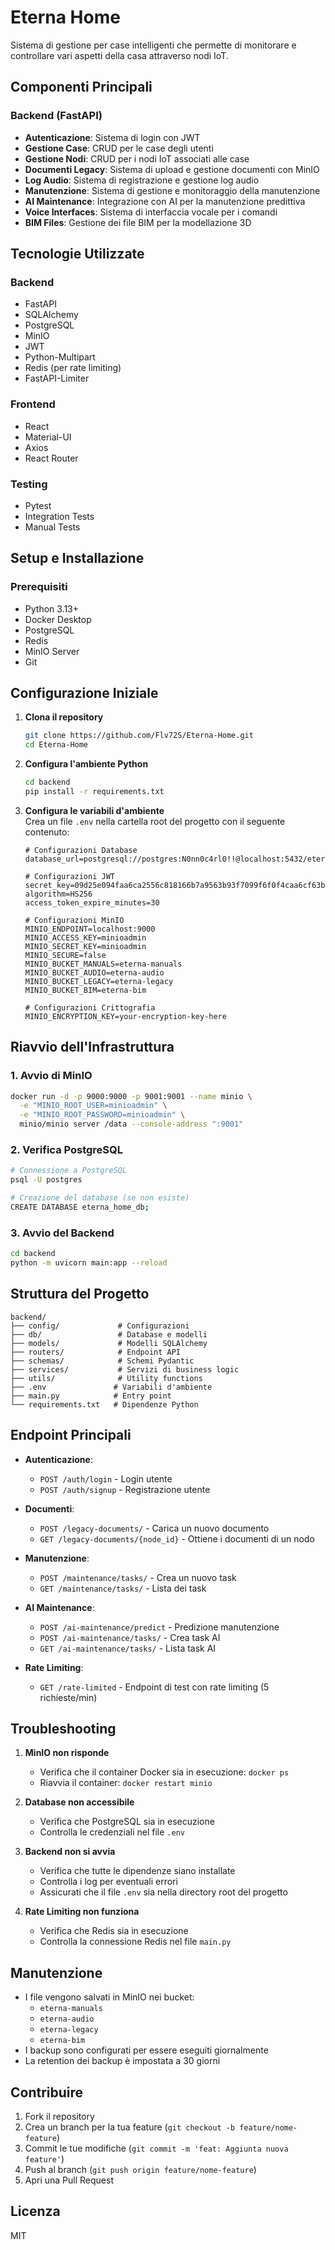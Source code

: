 # Eterna Home

Sistema di gestione per case intelligenti che permette di monitorare e controllare vari aspetti della casa attraverso nodi IoT.

## Componenti Principali

### Backend (FastAPI)

* **Autenticazione**: Sistema di login con JWT
* **Gestione Case**: CRUD per le case degli utenti
* **Gestione Nodi**: CRUD per i nodi IoT associati alle case
* **Documenti Legacy**: Sistema di upload e gestione documenti con MinIO
* **Log Audio**: Sistema di registrazione e gestione log audio
* **Manutenzione**: Sistema di gestione e monitoraggio della manutenzione
* **AI Maintenance**: Integrazione con AI per la manutenzione predittiva
* **Voice Interfaces**: Sistema di interfaccia vocale per i comandi
* **BIM Files**: Gestione dei file BIM per la modellazione 3D

## Tecnologie Utilizzate

### Backend

* FastAPI
* SQLAlchemy
* PostgreSQL
* MinIO
* JWT
* Python-Multipart
* Redis (per rate limiting)
* FastAPI-Limiter

### Frontend

* React
* Material-UI
* Axios
* React Router

### Testing

* Pytest
* Integration Tests
* Manual Tests

## Setup e Installazione

### Prerequisiti

* Python 3.13+
* Docker Desktop
* PostgreSQL
* Redis
* MinIO Server
* Git

## Configurazione Iniziale

1. **Clona il repository**  
   ```bash
   git clone https://github.com/Flv72S/Eterna-Home.git
   cd Eterna-Home
   ```

2. **Configura l'ambiente Python**  
   ```bash
   cd backend
   pip install -r requirements.txt
   ```

3. **Configura le variabili d'ambiente**  
   Crea un file `.env` nella cartella root del progetto con il seguente contenuto:
   ```env
   # Configurazioni Database
   database_url=postgresql://postgres:N0nn0c4rl0!!@localhost:5432/eterna_home_db
   
   # Configurazioni JWT
   secret_key=09d25e094faa6ca2556c818166b7a9563b93f7099f6f0f4caa6cf63b88e8d3e7
   algorithm=HS256
   access_token_expire_minutes=30
   
   # Configurazioni MinIO
   MINIO_ENDPOINT=localhost:9000
   MINIO_ACCESS_KEY=minioadmin
   MINIO_SECRET_KEY=minioadmin
   MINIO_SECURE=false
   MINIO_BUCKET_MANUALS=eterna-manuals
   MINIO_BUCKET_AUDIO=eterna-audio
   MINIO_BUCKET_LEGACY=eterna-legacy
   MINIO_BUCKET_BIM=eterna-bim
   
   # Configurazioni Crittografia
   MINIO_ENCRYPTION_KEY=your-encryption-key-here
   ```

## Riavvio dell'Infrastruttura

### 1. Avvio di MinIO
```bash
docker run -d -p 9000:9000 -p 9001:9001 --name minio \
  -e "MINIO_ROOT_USER=minioadmin" \
  -e "MINIO_ROOT_PASSWORD=minioadmin" \
  minio/minio server /data --console-address ":9001"
```

### 2. Verifica PostgreSQL
```bash
# Connessione a PostgreSQL
psql -U postgres

# Creazione del database (se non esiste)
CREATE DATABASE eterna_home_db;
```

### 3. Avvio del Backend
```bash
cd backend
python -m uvicorn main:app --reload
```

## Struttura del Progetto

```
backend/
├── config/             # Configurazioni
├── db/                 # Database e modelli
├── models/             # Modelli SQLAlchemy
├── routers/            # Endpoint API
├── schemas/            # Schemi Pydantic
├── services/           # Servizi di business logic
├── utils/              # Utility functions
├── .env               # Variabili d'ambiente
├── main.py            # Entry point
└── requirements.txt   # Dipendenze Python
```

## Endpoint Principali

* **Autenticazione**:
  * `POST /auth/login` - Login utente
  * `POST /auth/signup` - Registrazione utente

* **Documenti**:
  * `POST /legacy-documents/` - Carica un nuovo documento
  * `GET /legacy-documents/{node_id}` - Ottiene i documenti di un nodo

* **Manutenzione**:
  * `POST /maintenance/tasks/` - Crea un nuovo task
  * `GET /maintenance/tasks/` - Lista dei task

* **AI Maintenance**:
  * `POST /ai-maintenance/predict` - Predizione manutenzione
  * `POST /ai-maintenance/tasks/` - Crea task AI
  * `GET /ai-maintenance/tasks/` - Lista task AI

* **Rate Limiting**:
  * `GET /rate-limited` - Endpoint di test con rate limiting (5 richieste/min)

## Troubleshooting

1. **MinIO non risponde**  
   * Verifica che il container Docker sia in esecuzione: `docker ps`  
   * Riavvia il container: `docker restart minio`

2. **Database non accessibile**  
   * Verifica che PostgreSQL sia in esecuzione  
   * Controlla le credenziali nel file `.env`

3. **Backend non si avvia**  
   * Verifica che tutte le dipendenze siano installate  
   * Controlla i log per eventuali errori
   * Assicurati che il file `.env` sia nella directory root del progetto

4. **Rate Limiting non funziona**
   * Verifica che Redis sia in esecuzione
   * Controlla la connessione Redis nel file `main.py`

## Manutenzione

* I file vengono salvati in MinIO nei bucket:  
  * `eterna-manuals`  
  * `eterna-audio`  
  * `eterna-legacy`
  * `eterna-bim`
* I backup sono configurati per essere eseguiti giornalmente
* La retention dei backup è impostata a 30 giorni

## Contribuire

1. Fork il repository
2. Crea un branch per la tua feature (`git checkout -b feature/nome-feature`)
3. Commit le tue modifiche (`git commit -m 'feat: Aggiunta nuova feature'`)
4. Push al branch (`git push origin feature/nome-feature`)
5. Apri una Pull Request

## Licenza

MIT 